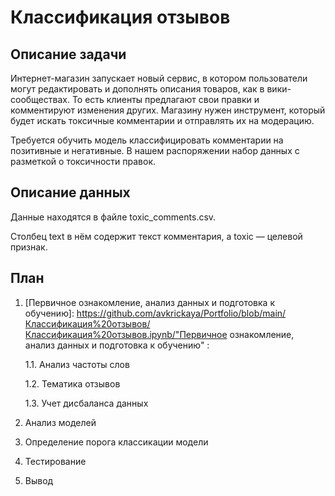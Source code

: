 # Классификация отзывов

## Описание задачи

Интернет-магазин запускает новый сервис, в котором пользователи могут редактировать и дополнять описания товаров, как в вики-сообществах. То есть клиенты предлагают свои правки и комментируют изменения других. Магазину нужен инструмент, который будет искать токсичные комментарии и отправлять их на модерацию.

Требуется обучить модель классифицировать комментарии на позитивные и негативные. В нашем распоряжении набор данных с разметкой о токсичности правок.

## Описание данных

Данные находятся в файле toxic_comments.csv.

Столбец text в нём содержит текст комментария, а toxic — целевой признак.

## План

1. [Первичное ознакомление, анализ данных и подготовка к обучению]: https://github.com/avkrickaya/Portfolio/blob/main/Классификация%20отзывов/Классификация%20отзывов.ipynb/"Первичное ознакомление, анализ данных и подготовка к обучению" :

     1.1. Анализ частоты слов

     1.2. Тематика отзывов

     1.3. Учет дисбаланса данных

2. Анализ моделей

3. Определение порога классикации модели

4. Тестирование

5. Вывод
